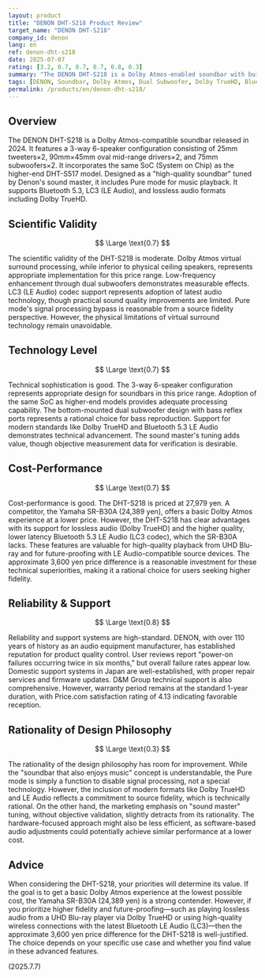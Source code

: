 ```yaml
---
layout: product
title: "DENON DHT-S218 Product Review"
target_name: "DENON DHT-S218"
company_id: denon
lang: en
ref: denon-dht-s218
date: 2025-07-07
rating: [3.2, 0.7, 0.7, 0.7, 0.8, 0.3]
summary: "The DENON DHT-S218 is a Dolby Atmos-enabled soundbar with built-in dual subwoofers. It stands out with its support for advanced standards like Dolby TrueHD and Bluetooth 5.3 LE Audio, offering a future-proof design. Priced at 27,979 yen, while more affordable competitors exist, its feature set makes it a rational choice for users prioritizing high-fidelity playback."
tags: [DENON, Soundbar, Dolby Atmos, Dual Subwoofer, Dolby TrueHD, Bluetooth LE Audio]
permalink: /products/en/denon-dht-s218/
---
```


## Overview

The DENON DHT-S218 is a Dolby Atmos-compatible soundbar released in 2024. It features a 3-way 6-speaker configuration consisting of 25mm tweeters×2, 90mm×45mm oval mid-range drivers×2, and 75mm subwoofers×2. It incorporates the same SoC (System on Chip) as the higher-end DHT-S517 model. Designed as a "high-quality soundbar" tuned by Denon's sound master, it includes Pure mode for music playback. It supports Bluetooth 5.3, LC3 (LE Audio), and lossless audio formats including Dolby TrueHD.

## Scientific Validity

$$ \Large \text{0.7} $$

The scientific validity of the DHT-S218 is moderate. Dolby Atmos virtual surround processing, while inferior to physical ceiling speakers, represents appropriate implementation for this price range. Low-frequency enhancement through dual subwoofers demonstrates measurable effects. LC3 (LE Audio) codec support represents adoption of latest audio technology, though practical sound quality improvements are limited. Pure mode's signal processing bypass is reasonable from a source fidelity perspective. However, the physical limitations of virtual surround technology remain unavoidable.

## Technology Level

$$ \Large \text{0.7} $$

Technical sophistication is good. The 3-way 6-speaker configuration represents appropriate design for soundbars in this price range. Adoption of the same SoC as higher-end models provides adequate processing capability. The bottom-mounted dual subwoofer design with bass reflex ports represents a rational choice for bass reproduction. Support for modern standards like Dolby TrueHD and Bluetooth 5.3 LE Audio demonstrates technical advancement. The sound master's tuning adds value, though objective measurement data for verification is desirable.

## Cost-Performance

$$ \Large \text{0.7} $$

Cost-performance is good. The DHT-S218 is priced at 27,979 yen. A competitor, the Yamaha SR-B30A (24,389 yen), offers a basic Dolby Atmos experience at a lower price. However, the DHT-S218 has clear advantages with its support for lossless audio (Dolby TrueHD) and the higher quality, lower latency Bluetooth 5.3 LE Audio (LC3 codec), which the SR-B30A lacks. These features are valuable for high-quality playback from UHD Blu-ray and for future-proofing with LE Audio-compatible source devices. The approximate 3,600 yen price difference is a reasonable investment for these technical superiorities, making it a rational choice for users seeking higher fidelity.

## Reliability & Support

$$ \Large \text{0.8} $$

Reliability and support systems are high-standard. DENON, with over 110 years of history as an audio equipment manufacturer, has established reputation for product quality control. User reviews report "power-on failures occurring twice in six months," but overall failure rates appear low. Domestic support systems in Japan are well-established, with proper repair services and firmware updates. D&M Group technical support is also comprehensive. However, warranty period remains at the standard 1-year duration, with Price.com satisfaction rating of 4.13 indicating favorable reception.

## Rationality of Design Philosophy

$$ \Large \text{0.3} $$

The rationality of the design philosophy has room for improvement. While the "soundbar that also enjoys music" concept is understandable, the Pure mode is simply a function to disable signal processing, not a special technology. However, the inclusion of modern formats like Dolby TrueHD and LE Audio reflects a commitment to source fidelity, which is technically rational. On the other hand, the marketing emphasis on "sound master" tuning, without objective validation, slightly detracts from its rationality. The hardware-focused approach might also be less efficient, as software-based audio adjustments could potentially achieve similar performance at a lower cost.

## Advice

When considering the DHT-S218, your priorities will determine its value. If the goal is to get a basic Dolby Atmos experience at the lowest possible cost, the Yamaha SR-B30A (24,389 yen) is a strong contender. However, if you prioritize higher fidelity and future-proofing—such as playing lossless audio from a UHD Blu-ray player via Dolby TrueHD or using high-quality wireless connections with the latest Bluetooth LE Audio (LC3)—then the approximate 3,600 yen price difference for the DHT-S218 is well-justified. The choice depends on your specific use case and whether you find value in these advanced features.

(2025.7.7)